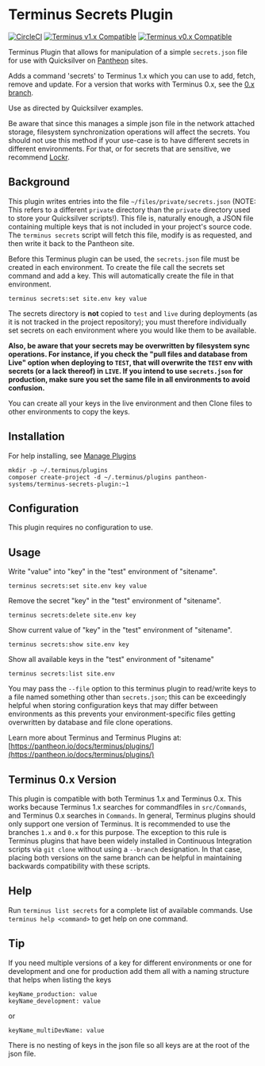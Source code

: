 # Terminus Secrets Plugin

[![CircleCI](https://circleci.com/gh/pantheon-systems/terminus-secrets-plugin.svg?style=shield)](https://circleci.com/gh/pantheon-systems/terminus-secrets-plugin)
[![Terminus v1.x Compatible](https://img.shields.io/badge/terminus-v1.x-green.svg)](https://github.com/pantheon-systems/terminus-secrets-plugin/tree/1.x)
[![Terminus v0.x Compatible](https://img.shields.io/badge/terminus-v0.x-green.svg)](https://github.com/pantheon-systems/terminus-secrets-plugin/tree/0.x)

Terminus Plugin that allows for manipulation of a simple `secrets.json` file for use with Quicksilver on [Pantheon](https://www.pantheon.io) sites.

Adds a command 'secrets' to Terminus 1.x which you can use to add, fetch, remove and update. For a version that works with Terminus 0.x, see the [0.x branch](https://github.com/pantheon-systems/terminus-secrets-plugin/tree/0.x).

Use as directed by Quicksilver examples.

Be aware that since this manages a simple json file in the network attached storage, filesystem synchronization operations will affect the secrets. You should not use this method if your use-case is to have different secrets in different environments. For that, or for secrets that are sensitive, we recommend [Lockr](https://github.com/lockr/lockr-terminus).

## Background

This plugin writes entries into the file `~/files/private/secrets.json` (NOTE: This refers to a different `private` directory than the `private` directory used to store your Quicksilver scripts!). This file is, naturally enough, a JSON file containing multiple keys that is not included in your project's source code. The `terminus secrets` script will fetch this file, modify is as requested, and then write it back to the Pantheon site.

Before this Terminus plugin can be used, the `secrets.json` file must be created in each environment. To create the file call the secrets set command and add a key. This will automatically create the file in that environment.
```
terminus secrets:set site.env key value
```
The secrets directory is **not** copied to `test` and `live` during deployments (as it is not tracked in the project repository); you must therefore individually set secrets on each environment where you would like them to be available.

**Also, be aware that your secrets may be overwritten by filesystem sync operations. For instance, if you check the "pull files and database from Live" option when deploying to `TEST`, that will overwrite the `TEST` env with secrets (or a lack thereof) in `LIVE`. If you intend to use `secrets.json` for production, make sure you set the same file in all environments to avoid confusion.**

You can create all your keys in the live environment and then Clone files to other environments to copy the keys.

## Installation
For help installing, see [Manage Plugins](https://pantheon.io/docs/terminus/plugins/)
```
mkdir -p ~/.terminus/plugins
composer create-project -d ~/.terminus/plugins pantheon-systems/terminus-secrets-plugin:~1
```

## Configuration

This plugin requires no configuration to use.

## Usage
Write "value" into "key" in the "test" environment of "sitename".
```
terminus secrets:set site.env key value
```

Remove the secret "key" in the "test" environment of "sitename".
```
terminus secrets:delete site.env key
```

Show current value of "key" in the "test" environment of "sitename".
```
terminus secrets:show site.env key
```

Show all available keys in the "test" environment of "sitename"
```
terminus secrets:list site.env
```

You may pass the `--file` option to this terminus plugin to read/write keys to a file named something other than `secrets.json`; this can be exceedingly helpful when storing configuration keys that may differ between environments as this prevents your environment-specific files getting overwritten by database and file clone operations.

Learn more about Terminus and Terminus Plugins at:
[https://pantheon.io/docs/terminus/plugins/](https://pantheon.io/docs/terminus/plugins/)

## Terminus 0.x Version

This plugin is compatible with both Terminus 1.x and Terminus 0.x. This works because Terminus 1.x searches for commandfiles in `src/Commands`, and Terminus 0.x searches in `Commands`. In general, Terminus plugins should only support one version of Terminus. It is recommended to use the branches `1.x` and `0.x` for this purpose. The exception to this rule is Terminus plugins that have been widely installed in Continuous Integration scripts via `git clone` without using a `--branch` designation. In that case, placing both versions on the same branch can be helpful in maintaining backwards compatibility with these scripts.

## Help
Run `terminus list secrets` for a complete list of available commands. Use `terminus help <command>` to get help on one command.

## Tip
If you need multiple versions of a key for different environments or one for development and one for production add them all with a naming structure that helps when listing the keys
```
keyName_production: value
keyName_development: value
```
or
```
keyName_multiDevName: value
```
There is no nesting of keys in the json file so all keys are at the root of the json file.
